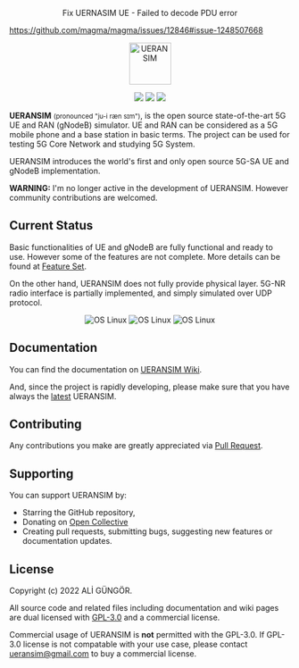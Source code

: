 <p align="center">
Fix UERNASIM UE - Failed to decode PDU error
</p>

https://github.com/magma/magma/issues/12846#issue-1248507668

<p align="center">
  <a href="https://github.com/aligungr/UERANSIM"><img src="/.github/logo.png" width="75" title="UERANSIM"></a>
</p>
<p align="center">
<img src="https://img.shields.io/badge/UERANSIM-v3.2.6-blue" />
<img src="https://img.shields.io/badge/3GPP-R15-orange" />
<img src="https://img.shields.io/badge/License-GPL--3.0-green"/>
</p>

**UERANSIM** <small>(pronounced "ju-i ræn sɪm")</small>, is the open source state-of-the-art 5G UE and RAN (gNodeB)
simulator. UE and RAN can be considered as a 5G mobile phone and a base station in basic terms. The project can be used for
testing 5G Core Network and studying 5G System.

UERANSIM introduces the world's first and only open source 5G-SA UE and gNodeB implementation.

**WARNING:** I'm no longer active in the development of UERANSIM. However community contributions are welcomed.

## Current Status

Basic functionalities of UE and gNodeB are fully functional and ready to use. However some of the features are not complete.
More details can be found at [Feature Set](https://github.com/aligungr/UERANSIM/wiki/Feature-Set).

On the other hand, UERANSIM does not fully provide physical layer. 5G-NR radio interface is partially implemented, and simply simulated over UDP protocol.

<p align="center">
<img src="https://img.shields.io/badge/Radio%20Interface-simulated-orange" alt="OS Linux"/>
<img src="https://img.shields.io/badge/Control%20Plane-functional-green" alt="OS Linux"/>  
<img src="https://img.shields.io/badge/User%20Plane-functional-green" alt="OS Linux"/>
</p>

## Documentation

You can find the documentation on [UERANSIM Wiki](https://github.com/aligungr/UERANSIM/wiki).

And, since the project is rapidly developing, please make sure that you have always
the [latest](https://github.com/aligungr/UERANSIM/releases) UERANSIM.

## Contributing

Any contributions you make are greatly appreciated via [Pull Request](https://github.com/aligungr/UERANSIM/pulls).

## Supporting

You can support UERANSIM by:

- Starring the GitHub repository,
- Donating on [Open Collective](https://opencollective.com/UERANSIM)
- Creating pull requests, submitting bugs, suggesting new features or documentation updates.

## License

Copyright (c) 2022 ALİ GÜNGÖR.

All source code and related files including documentation and wiki pages are
dual licensed with [GPL-3.0](https://www.gnu.org/licenses/gpl-3.0.en.html) and a commercial license.

Commercial usage of UERANSIM is **not** permitted with the GPL-3.0. If GPL-3.0 license is not compatable with your use case, please contact [ueransim@gmail.com](mailto:ueransim@gmail.com) to buy a commercial license.
